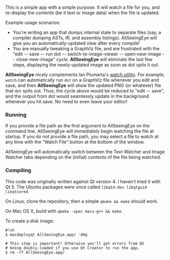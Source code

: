 This is a simple app with a simple purpose. It will watch a file for you, and re-display the contents (be it text or image data) when the file is updated.

Example usage scenarios:

* You're writing an app that dumps internal state to separate files (say, a compiler dumping ASTs, IR, and assembly listings). AllSeeingEye will give you an automatically-updated view after every compile!
* You are manually tweaking a GraphViz file, and are frustrated with the "edit -- save -- run dot -- switch-to-image-viewer -- open-new-image -- close-new-image" cycle. **AllSeeingEye** will eliminate the last few steps, displaying the newly-updated image as soon as dot spits it out.

**AllSeeingEye** nicely complements Ian Piumarta's [watch utility](http://piumarta.com/software/watch/). For example, `watch` can automatically run `dot` on a GraphViz file whenever you edit and save, and then **AllSeeingEye** will show the updated PNG (or whatever) file that `dot` spits out. Thus, the cycle above would be reduced to "edit -- save", and the output from dot would seamlessly update in the background whenever you hit save. No need to even leave your editor!

### Running ###

If you provide a file path as the first argument to AllSeeingEye on the command line, AllSeeingEye will immediately begin watching the file at startup. If you do not provide a file path, you may select a file to watch at any time with the "Watch File" button at the bottom of the window.

AllSeeingEye will automatically switch between the Text Watcher and Image Watcher tabs depending on the (initial) contents of the file being watched.

### Compiling ###

This code was originally written against Qt version 4. I haven't tried it with Qt 5. The Ubuntu packages were once called `libqt4-dev libqtgui4 libqtcore4`

On Linux, clone the repository, then a simple `qmake && make` should work.

On Mac OS X, build with `qmake -spec macx-g++ && make`.

To create a disk image:
```
#!sh
$ macdeployqt AllSeeingEye.app/ -dmg

# This step is important! Otherwise you'll get errors from Qt
# being doubly-loaded if you use Qt Creator to run the app.
$ rm -rf AllSeeingEye.app/
```